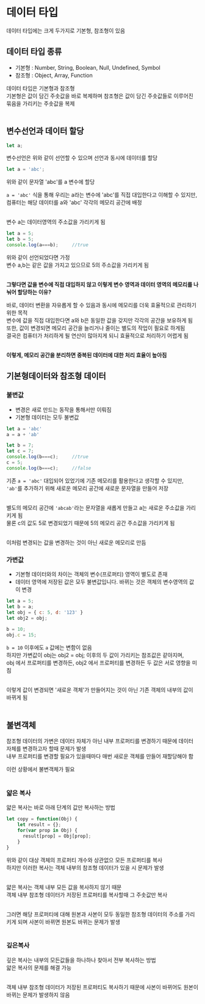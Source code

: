 # 데이터 타입
데이터 타입에는 크게 두가지로 기본형, 참조형이 있음<br>

## 데이터 타입 종류<br>

- 기본형 : Number, String, Boolean, Null, Undefined, Symbol<br>
- 참조형 : Object, Array, Function<br>

데이터 타입은 기본형과 참조형<br>
기본형은 값이 담긴 주솟값을 바로 복제하며 참조형은 값이 담긴 주솟값들로 이루어진 묶음을 가리키는 주솟값을 복제<br><br>

## 변수선언과 데이터 할당<br>

```javascript
let a;
```
변수선언은 위와 같이 선언할 수 있으며 선언과 동시에 데이터를 할당<br>

```javascript
let a = 'abc';
```

위와 같이 문자열 'abc'를 a 변수에 할당<br>

```a = 'abc'``` 식을 통해 우리는 a라는 변수에 'abc'를 직접 대입한다고 이해할 수 있지만, <br>
컴퓨터는 해당 데이터를 a와 'abc' 각각의 메모리 공간에 배정<br><br>

변수 a는 데이터영역의 주소값을 가리키게 됨<br>

```javascript
let a = 5;
let b = 5;
console.log(a===b);		//true
```
위와 같이 선언되었다면 가정<br>
변수 a,b는 같은 값을 가지고 있으므로 5의 주소값을 가리키게 됨<br><br>

**그렇다면 값을 변수에 직접 대입하지 않고 이렇게 변수 영역과 데이터 영역의 메모리를 나눠어 할당하는 이유?**<br>

바로, 데이터 변환을 자유롭게 할 수 있음과 동시에 메모리를 더욱 효율적으로 관리하기 위한 목적<br>
변수에 값을 직접 대입한다면 a와 b은 동일한 값을 갖지만 각각의 공간을 보유하게 됨<br>
또한, 값이 변경되면 메모리 공간을 늘리거나 줄이는 별도의 작업이 필요로 하게됨<br>
결국은 컴퓨터가 처리하게 될 연산이 많아지게 되니 효율적으로 처리하기 어렵게 됨<br><br>

**이렇게, 메모리 공간을 분리하면 중복된 데이터에 대한 처리 효율이 높아짐**<br>

## 기본형데이터와 참조형 데이터
### 불변값 
- 변경은 새로 만드는 동작을 통해서만 이뤄짐<br>
- 기본형 데이터는 모두 불변값<br>


```javascript
let a = 'abc'
a = a + 'ab'

let b = 7;
let c = 7;
console.log(b===c);		//true
c = 5;
console.log(b===c);		//false
```

기존 ```a = 'abc'``` 대입되어 있었기에 기존 메모리를 활용한다고 생각할 수 있지만, <br>
```'ab'```를 추가하기 위해 새로운 메모리 공간에 새로운 문자열을 만들어 저장<br><br>

별도의 메모리 공간에 ```'abcab'```라는 문자열을 새롭게 만들고 a는 새로운 주소값을 가리키게 됨<br>
물론 c의 값도 5로 변경되었기 때문에 5의 메모리 공간 주소값을 가리키게 됨<br><br>

이처럼 변경되는 값을 변경하는 것이 아닌 새로운 메모리로 만듬<br>

### 가변값
- 기본형 데이터와의 차이는 객체의 변수(프로퍼티) 영역이 별도로 존재<br>
- 데이터 영역에 저장된 값은 모두 불변값입니다. 바뀌는 것은 객체의 변수영역의 값이 변경<br>

```javascript
let a = 5;
let b = a;
let obj = { c: 5, d: '123' }
let obj2 = obj;
    
b = 10;
obj.c = 15;
```
```b = 10``` 이후에도 ```a``` 값에는 변함이 없음<br>
하지만 가변값이 obj는 obj2 = obj; 이후의 두 값이 가리키는 참조값은 같아지며,<br>
obj 에서 프로퍼티를 변경하든, obj2 에서 프로퍼티를 변경하든 두 값은 서로 영향을 미침<br><br>

이렇게 값이 변경되면 '새로운 객체'가 만들어지는 것이 아닌 기존 객체의 내부의 값이 바뀌게 됨<br><br>

## 불변객체<br>
참조형 데이터의 가변은 데이터 자체가 아닌 내부 프로퍼티를 변경하기 때문에 데이터 자체를 변경하고자 할때 문제가 발생<br>
내부 프로퍼티를 변경할 필요가 있을때마다 매번 새로운 객체를 만들어 재할당해야 함<br>

이런 상황에서 불변객체가 필요<br><br>

### 얇은 복사<br>
얇은 복사는 바로 아래 단계의 값만 복사하는 방법<br>

```javascript
let copy = function(Obj) {
 	let result = {};
  	for(var prop in Obj) {
      result[prop] = Obj[prop];
    }
}
```
위와 같이 대상 객체의 프로퍼티 개수와 상관없으 모든 프로퍼티를 복사<br>
하지만 이러한 복사는 객체 내부의 참조형 데이터가 있을 시 문제가 발생<br><br>

얇은 복사는 객체 내부 모든 값을 복사하지 않기 때문<br>
객체 내부 참조형 데이터가 저장된 프로퍼티를 복사할때 그 주솟값만 복사<br><br>

그러면 해당 프로퍼티에 대해 원본과 사본이 모두 동일한 참조형 데이터의 주소를 가리키게 되며 사본이 바뀌면 원본도 바뀌는 문제가 발생<br><br>

### 깊은복사<br>
깊은 복사는 내부의 모든값들을 하나하나 찾아서 전부 복사하는 방법<br>
얇은 복사의 문제를 해결 가능<br><br>

객체 내부 참조형 데이터가 저장된 프로퍼티도 복사하기 때문에 사본이 바뀌어도 원본이 바뀌는 문제가 발생하지 않음<br>


